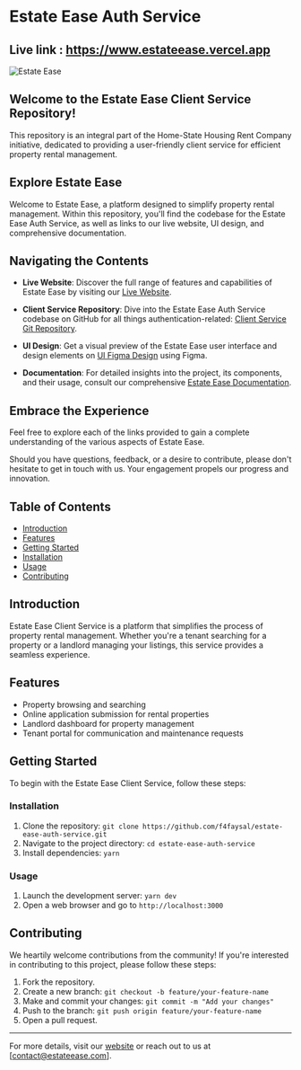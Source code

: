 # Estate Ease Auth Service
## Live link : https://www.estateease.vercel.app

![Estate Ease](https://i.ibb.co/KqPzhPL/photo-2023-08-07-17-14-37.jpg)

## Welcome to the Estate Ease Client Service Repository!

This repository is an integral part of the Home-State Housing Rent Company initiative, dedicated to providing a user-friendly client service for efficient property rental management.

## Explore Estate Ease

Welcome to Estate Ease, a platform designed to simplify property rental management. Within this repository, you'll find the codebase for the Estate Ease Auth Service, as well as links to our live website, UI design, and comprehensive documentation.

## Navigating the Contents

- **Live Website**: Discover the full range of features and capabilities of Estate Ease by visiting our [Live Website](https://estateease.vercel.app/).

- **Client Service Repository**: Dive into the Estate Ease Auth Service codebase on GitHub for all things authentication-related: [Client Service Git Repository](https://github.com/f4faysal/estate-ease-client-service).

- **UI Design**: Get a visual preview of the Estate Ease user interface and design elements on [UI Figma Design](https://www.figma.com/file/hYszWXryckfcbwP0lFGWVF/Estate-Ease?type=design&node-id=0%3A1&mode=dev) using Figma.

- **Documentation**: For detailed insights into the project, its components, and their usage, consult our comprehensive [Estate Ease Documentation](https://docs.google.com/document/d/18GBc9ZvfpsCCQbRYE3KewN9DYKIU5Dh7NNRqQnUX44A/edit?usp=sharing).

## Embrace the Experience

Feel free to explore each of the links provided to gain a complete understanding of the various aspects of Estate Ease.

Should you have questions, feedback, or a desire to contribute, please don't hesitate to get in touch with us. Your engagement propels our progress and innovation.

## Table of Contents

- [Introduction](#introduction)
- [Features](#features)
- [Getting Started](#getting-started)
- [Installation](#installation)
- [Usage](#usage)
- [Contributing](#contributing)

## Introduction

Estate Ease Client Service is a platform that simplifies the process of property rental management. Whether you're a tenant searching for a property or a landlord managing your listings, this service provides a seamless experience.

## Features

- Property browsing and searching
- Online application submission for rental properties
- Landlord dashboard for property management
- Tenant portal for communication and maintenance requests

## Getting Started

To begin with the Estate Ease Client Service, follow these steps:

### Installation

1. Clone the repository: `git clone https://github.com/f4faysal/estate-ease-auth-service.git`
2. Navigate to the project directory: `cd estate-ease-auth-service`
3. Install dependencies: `yarn`

### Usage

1. Launch the development server: `yarn dev`
2. Open a web browser and go to `http://localhost:3000`

## Contributing

We heartily welcome contributions from the community! If you're interested in contributing to this project, please follow these steps:

1. Fork the repository.
2. Create a new branch: `git checkout -b feature/your-feature-name`
3. Make and commit your changes: `git commit -m "Add your changes"`
4. Push to the branch: `git push origin feature/your-feature-name`
5. Open a pull request.

---

For more details, visit our [website](https://www.estateease.vercel.app) or reach out to us at [contact@estateease.com].
